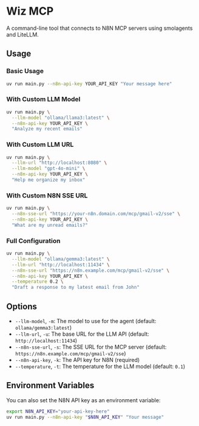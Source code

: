 # Wiz MCP

A command-line tool that connects to N8N MCP servers using smolagents and LiteLLM.

## Usage

### Basic Usage

```bash
uv run main.py --n8n-api-key YOUR_API_KEY "Your message here"
```

### With Custom LLM Model

```bash
uv run main.py \
  --llm-model "ollama/llama3:latest" \
  --n8n-api-key YOUR_API_KEY \
  "Analyze my recent emails"
```

### With Custom LLM URL

```bash
uv run main.py \
  --llm-url "http://localhost:8080" \
  --llm-model "gpt-4o-mini" \
  --n8n-api-key YOUR_API_KEY \
  "Help me organize my inbox"
```

### With Custom N8N SSE URL

```bash
uv run main.py \
  --n8n-sse-url "https://your-n8n.domain.com/mcp/gmail-v2/sse" \
  --n8n-api-key YOUR_API_KEY \
  "What are my unread emails?"
```

### Full Configuration

```bash
uv run main.py \
  --llm-model "ollama/gemma3:latest" \
  --llm-url "http://localhost:11434" \
  --n8n-sse-url "https://n8n.example.com/mcp/gmail-v2/sse" \
  --n8n-api-key YOUR_API_KEY \
  --temperature 0.2 \
  "Draft a response to my latest email from John"
```

## Options

- `--llm-model`, `-m`: The model to use for the agent (default: `ollama/gemma3:latest`)
- `--llm-url`, `-u`: The base URL for the LLM API (default: `http://localhost:11434`)
- `--n8n-sse-url`, `-s`: The SSE URL for the MCP server (default: `https://n8n.example.com/mcp/gmail-v2/sse`)
- `--n8n-api-key`, `-k`: The API key for N8N (required)
- `--temperature`, `-t`: The temperature for the LLM model (default: `0.1`)

## Environment Variables

You can also set the N8N API key as an environment variable:

```bash
export N8N_API_KEY="your-api-key-here"
uv run main.py --n8n-api-key "$N8N_API_KEY" "Your message"
```
